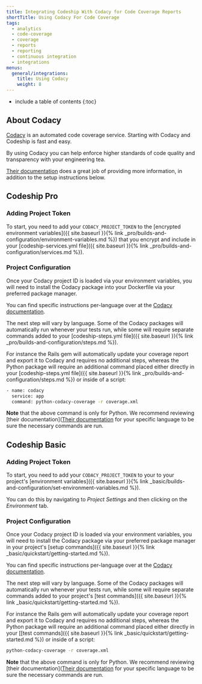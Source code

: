 ```yaml
---
title: Integrating Codeship With Codacy for Code Coverage Reports
shortTitle: Using Codacy For Code Coverage
tags:
  - analytics
  - code-coverage
  - coverage
  - reports
  - reporting
  - continuous integration
  - integrations
menus:
  general/integrations:
    title: Using Codacy
    weight: 8
---
```


* include a table of contents
{:toc}

## About Codacy

[Codacy](https://www.codacy.com) is an automated code coverage service. Starting with Codacy and Codeship is fast and easy.

By using Codacy you can help enforce higher standards of code quality and transparency with your engineering tea.

[Their documentation](https://support.codacy.com/hc/en-us/articles/207993835-Add-coverage-to-your-repo) does a great job of providing more information, in addition to the setup instructions below.

## Codeship Pro

### Adding Project Token

To start, you need to add your `CODACY_PROJECT_TOKEN` to the [encrypted environment variables]({{ site.baseurl }}{% link _pro/builds-and-configuration/environment-variables.md %}) that you encrypt and include in your [codeship-services.yml file]({{ site.baseurl }}{% link _pro/builds-and-configuration/services.md %}).

### Project Configuration

Once your Codacy project ID is loaded via your environment variables, you will need to install the Codacy package into your Dockerfile via your preferred package manager.

You can find specific instructions per-language over at the [Codacy documentation](https://support.codacy.com/hc/en-us/articles/207993835-Add-coverage-to-your-repo).

The next step will vary by language. Some of the Codacy packages will automatically run whenever your tests run, while some will require separate commands added to your [codeship-steps.yml file]({{ site.baseurl }}{% link _pro/builds-and-configuration/steps.md %}).

For instance the Rails gem will automatically update your coverage report and export it to Codacy and requires no additional steps, whereas the Python package will require an additional command placed either directly in your [codeship-steps.yml file]({{ site.baseurl }}{% link _pro/builds-and-configuration/steps.md %}) or inside of a script:

```bash
- name: codacy
  service: app
  command: python-codacy-coverage -r coverage.xml
```

**Note** that the above command is only for Python. We recommend reviewing [their documentation]([Their documentation](https://support.codacy.com/hc/en-us/articles/207993835-Add-coverage-to-your-repo) for your specific language to be sure the necessary commands are run.

## Codeship Basic

### Adding Project Token

To start, you need to add your `CODACY_PROJECT_TOKEN` to your to your project's [environment variables]({{ site.baseurl }}{% link _basic/builds-and-configuration/set-environment-variables.md %}).

You can do this by navigating to _Project Settings_ and then clicking on the _Environment_ tab.

### Project Configuration

Once your Codacy project ID is loaded via your environment variables, you will need to install the Codacy package via your preferred package manager in your project's [setup commands]({{ site.baseurl }}{% link _basic/quickstart/getting-started.md %}).

You can find specific instructions per-language over at the [Codacy documentation](https://support.codacy.com/hc/en-us/articles/207993835-Add-coverage-to-your-repo).

The next step will vary by language. Some of the Codacy packages will automatically run whenever your tests run, while some will require separate commands added to your project's [test commands]({{ site.baseurl }}{% link _basic/quickstart/getting-started.md %}).

For instance the Rails gem will automatically update your coverage report and export it to Codacy and requires no additional steps, whereas the Python package will require an additional command placed either directly in your [[test commands]({{ site.baseurl }}{% link _basic/quickstart/getting-started.md %}) or inside of a script:

```bash
python-codacy-coverage -r coverage.xml
```

**Note** that the above command is only for Python. We recommend reviewing [their documentation]([Their documentation](https://support.codacy.com/hc/en-us/articles/207993835-Add-coverage-to-your-repo) for your specific language to be sure the necessary commands are run.
